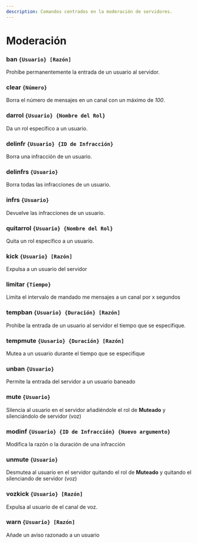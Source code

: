 ```yaml
---
description: Comandos centrados en la moderación de servidores.
---
```


# Moderación

### ban `{Usuario} [Razón]`

Prohíbe permanentemente la entrada de un usuario al servidor.

### clear `{Número}`

Borra el número de mensajes en un canal con un máximo de _100_.

### darrol `{Usuario} {Nombre del Rol}`

Da un rol específico a un usuario.

### delinfr `{Usuario} {ID de Infracción}`

Borra una infracción de un usuario.

### delinfrs `{Usuario}`

Borra todas las infracciones de un usuario.

### infrs `{Usuario}`

Devuelve las infracciones de un usuario.

### quitarrol `{Usuario} {Nombre del Rol}`

Quita un rol específico a un usuario.

### kick `{Usuario} [Razón]`

Expulsa a un usuario del servidor

### limitar `{Tiempo}`

Limita el intervalo de mandado me mensajes a un canal por x segundos

### tempban `{Usuario} {Duración} [Razón]`

Prohibe la entrada de un usuario al servidor el tiempo que se especifique.

### tempmute `{Uusario} {Duración} [Razón]`

Mutea a un usuario durante el tiempo que se especifique

### unban `{Usuario}`

Permite la entrada del servidor a un usuario baneado

### mute `{Usuario}`

Silencia al usuario en el servidor añadiéndole el rol de **Muteado** y silenciándolo de servidor (voz)

### modinf `{Usuario} {ID de Infracción} {Nuevo argumento}`

Modifica la razón o la duración de una infracción

### unmute `{Usuario}`

Desmutea al usuario en el servidor quitando el rol de **Muteado** y quitando el silenciando de servidor (voz)

### vozkick `{Usuario} [Razón]`

Expulsa al usuario de el canal de voz.

### warn `{Usuario} [Razón]`

Añade un aviso razonado a un usuario
